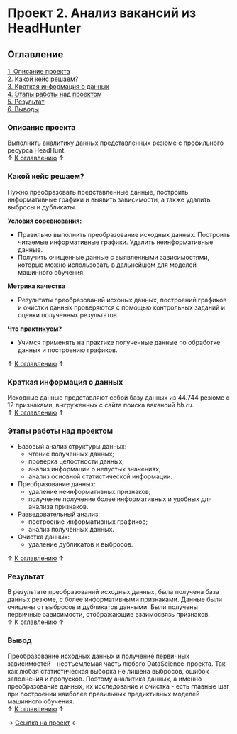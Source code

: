 # Проект 2. Анализ вакансий из HeadHunter

## Оглавление 
[1. Описание проекта](https://github.com/rafferti95/st_data_science/tree/master/Project%202#описание-проекта)\
[2. Какой кейс решаем?](https://github.com/rafferti95/st_data_science/tree/master/Project%202#какой-кейс-решаем)\
[3. Краткая информация о данных](https://github.com/rafferti95/st_data_science/tree/master/Project%202#краткая-информация-о-данных)\
[4. Этапы работы над проектом](https://github.com/rafferti95/st_data_science/tree/master/Project%202#этапы-работы-над-проектом)\
[5. Результат](https://github.com/rafferti95/st_data_science/tree/master/Project%202#результат)\
[6. Выводы](https://github.com/rafferti95/st_data_science/tree/master/Project%202#вывод)

### Описание проекта
Выполнить аналитику данных представленных резюме с профильного ресурса HeadHunt.\
↑ [К оглавлению](https://github.com/rafferti95/st_data_science/tree/master/Project%202#оглавление) ↑


### Какой кейс решаем?
Нужно преобразовать представленные данные, построить информативные графики и выявить зависимости, а также удалить выбросы и дубликаты.

**Условия соревнования:**
* Правильно выполнить преобразование исходных данных. Построить читаемые информативные графики. Удалить неинформативные данные.
* Получить очищенные данные с выявленными зависимостями, которые можно использовать в дальнейшем для моделей машинного обучения.

**Метрика качества**
* Результаты преобразований исхоных данных, построений графиков и очистки данных проверяются с помощью контрольных заданий и оценки полученных результатов.

**Что практикуем?**
* Учимся применять на практике полученные данные по обработке данных и построению графиков.

↑ [К оглавлению](https://github.com/rafferti95/st_data_science/tree/master/Project%201#оглавление) ↑


### Краткая информация о данных
Исходные данные представляют собой базу данных из 44.744 резюме с 12 признаками, выгруженных с сайта поиска вакансий *hh.ru*.\
↑ [К оглавлению](https://github.com/rafferti95/st_data_science/tree/master/Project%201#оглавление) ↑


### Этапы работы над проектом
* Базовый анализ структуры данных:
    - чтение полученных данных;
    - проверка целостности данных;
    - анализ информации о непустых значениях;
    - анализ основной статистической информации.
* Преобразование данных:
    - удаление неинформативных признаков;
    - получение получение более информативных и удобных для анализа признаков.
* Разведовательный анализ:
    - построение информативных графиков;
    - анализ полученных данных.
* Очистка данных:
    - удаление дубликатов и выбросов.

↑ [К оглавлению](https://github.com/rafferti95/st_data_science/tree/master/Project%201#оглавление) ↑


### Результат
В результате преобразований исходных данных, была получена база данных резюме, с более информативными признаками. Данные были очищены от выбросов и дубликатов данными. Были получены первичные зависимости, отображающие взаимосвязь признаков.\
↑ [К оглавлению](https://github.com/rafferti95/st_data_science/tree/master/Project%201#оглавление) ↑


### Вывод
Преобразование исходных данных и получение первичных зависимостей - неотъемлемая часть любого DataScience-проекта. Так как любая статистическая выборка не лишена выбросов, ошибок заполнения и пропусков. Поэтому аналитика данных, а именно преобразование данных, их исследование и очистка - есть главные шаг при построении наиболее правильных предиктивных моделей машинного обучения.\
↑ [К оглавлению](https://github.com/rafferti95/st_data_science/tree/master/Project%201#оглавление) ↑


→ [Ссылка на проект](https://github.com/rafferti95/st_data_science/blob/master/Project%201/Project%201.ipynb) ←
